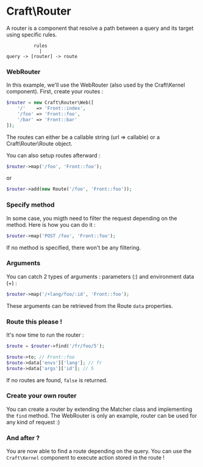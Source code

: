 # Craft\Router

A router is a component that resolve a path between a query and its target using specific rules.

```
          rules
            |
query -> [router] -> route
```


### WebRouter

In this example, we'll use the WebRouter (also used by the Craft\Kernel component).
First, create your routes :

```php
$router = new Craft\Router\Web([
    '/'    => 'Front::index',
    '/foo' => 'Front::foo',
    '/bar' => 'Front::bar'
]);
```

The routes can either be a callable string (url => callable) or a Craft\Router\Route object.

You can also setup routes afterward :

```php
$router->map('/foo', 'Front::foo');
```

or

```php
$router->add(new Route('/foo', 'Front::foo'));
```


### Specify method

In some case, you migth need to filter the request depending on the method.
Here is how you can do it :

```php
$router->map('POST /foo', 'Front::foo');
```

If no method is specified, there won't be any filtering.


### Arguments

You can catch 2 types of arguments : parameters (:) and environment data (+) :

```php
$router->map('/+lang/foo/:id', 'Front::foo');
```

These arguments can be retrieved from the Route `data` properties.


### Route this please !

It's now time to run the router :

```php
$route = $router->find('/fr/foo/5');

$route->to; // Front::foo
$route->data['envs']['lang']; // fr
$route->data['args']['id']; // 5
```

If no routes are found, `false` is returned.


### Create your own router

You can create a router by extending the Matcher class and implementing the `find` method.
The WebRouter is only an example, router can be used for any kind of request :)


### And after ?

You are now able to find a route depending on the query.
You can use the `Craft\Kernel` component to execute action stored in the route !

